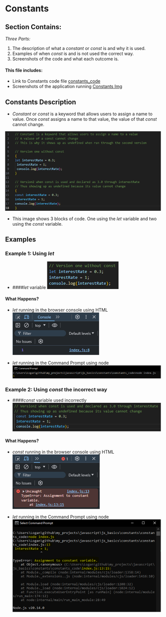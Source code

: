 # Constants 

## Section Contains:

*Three Parts:*

1. The description of what a *constant* or *const* is and why it is used.
2. Examples of when *const* is and is not used the correct way.
3. Screenshots of the code and what each outcome is. 

#### This file includes:

* Link to Constants code file [constants_code](constants_code/index.js "Constants file")
* Screenshots of the application running [Constants Img](constants/img "Image Folder")

## Constants Description

* *Constant* or *const* is a keyword that allows users to assign a name to value. Once *const*
assigns a name to that value, the value of that *const* cannot change. 

![Constant code IMG 1](img/const_code_img_1.PNG "Constant code IMG 1")

* This image shows 3 blocks of code. One using the *let* variable and two using the *const* variable.

## Examples

### Example 1: Using *let*

* ####*let* variable 
![Let Variable Example](img/const_code_v1_img_1.PNG "Image 1 of let Variable")

#### What Happens? 

* *let* running in the browser console using HTML
![Let Variable Running in Browser](img/const_code_v1_img_2.PNG "Image 2 of let Variable")

* *let* running in the Command Prompt using node
![Let Variable Running in through the Command Prompt using Node](img/const_code_v1_img_3.PNG "Image 3 of let Variable")

### Example 2: Using *const* the incorrect way

* ####*const* variable used incorrectly
![Let Variable Example](img/const_code_v2_img_1.PNG "Image 1 of const Variable")

#### What Happens?

* *const* running in the browser console using HTML 
![Constant Variable Running in Browser](img/const_code_v2_img_2.PNG "Image 2 of consy Variable")

* *let* running in the Command Prompt using node
![Constant Variable Running in through the Command Prompt using Node](img/const_code_v2_img_3.PNG "Image 3 of const Variable")

